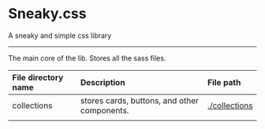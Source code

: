 # Sneaky.css

A sneaky and simple css library

---

The main core of the lib. Stores all the sass files.

| File directory name | Description                                  | File path                      |
| :------------------ | :------------------------------------------- | :----------------------------- |
| collections         | stores cards, buttons, and other components. | [./collections](./collections) |
|                     |                                              |                                |
